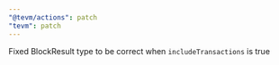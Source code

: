 ```yaml
---
"@tevm/actions": patch
"tevm": patch
---
```


Fixed BlockResult type to be correct when `includeTransactions` is true
